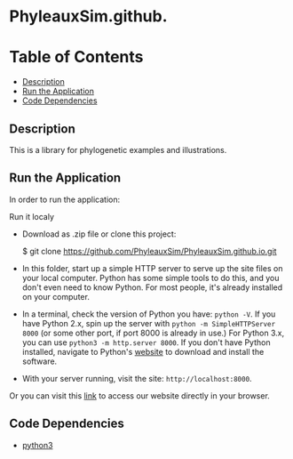 PhyleauxSim.github.
=====================

# Table of Contents

* [Description](#description)
* [Run the Application](#run-the-application)
* [Code Dependencies](#code-dependencies)

## Description
This is a library for phylogenetic examples and illustrations.

## Run the Application

In order to run the application:

Run it localy
* Download as .zip file or clone this project:

    
    $ git clone https://github.com/PhyleauxSim/PhyleauxSim.github.io.git
    

* In this folder, start up a simple HTTP server to serve up the site files on your local computer. Python has some simple tools to do this, and you don't even need to know Python. For most people, it's already installed on your computer. 

* In a terminal, check the version of Python you have: `python -V`. If you have Python 2.x, spin up the server with `python -m SimpleHTTPServer 8000` (or some other port, if port 8000 is already in use.) For Python 3.x, you can use `python3 -m http.server 8000`. If you don't have Python installed, navigate to Python's [website](https://www.python.org/) to download and install the software.

* With your server running, visit the site: `http://localhost:8000`.

Or you can visit this [link](https://phyleaux-nrbaylmspt.now.sh/) to access our website directly in your browser.

## Code Dependencies

* [python3](https://www.python.org/)